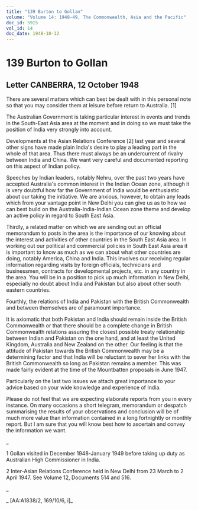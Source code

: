 ```yaml
---
title: "139 Burton to Gollan"
volume: "Volume 14: 1948-49, The Commonwealth, Asia and the Pacific"
doc_id: 5915
vol_id: 14
doc_date: 1948-10-12
---
```


# 139 Burton to Gollan

## Letter CANBERRA, 12 October 1948

There are several matters which can best be dealt with in this personal note so that you may consider them at leisure before return to Australia. [1]

The Australian Government is taking particular interest in events and trends in the South-East Asia area at the moment and in doing so we must take the position of India very strongly into account.

Developments at the Asian Relations Conference [2] last year and several other signs have made plain India's desire to play a leading part in the whole of that area. Thus there must always be an undercurrent of rivalry between India and China. We want very careful and documented reporting on this aspect of Indian policy.

Speeches by Indian leaders, notably Nehru, over the past two years have accepted Australia's common interest in the Indian Ocean zone, although it is very doubtful how far the Government of India would be enthusiastic about our taking the initiative. We are anxious, however, to obtain any leads which from your vantage point in New Delhi you can give us as to how we can best build on the Australia-India-Indian Ocean zone theme and develop an active policy in regard to South East Asia.

Thirdly, a related matter on which we are sending out an official memorandum to posts in the area is the importance of our knowing about the interest and activities of other countries in the South East Asia area. In working out our political and commercial policies in South East Asia area it is important to know as much as we can about what other countries are doing, notably America, China and India. This involves our receiving regular information regarding visits by foreign officials, technicians and businessmen, contracts for developmental projects, etc. in any country in the area. You will be in a position to pick up much information in New Delhi, especially no doubt about India and Pakistan but also about other south eastern countries.

Fourthly, the relations of India and Pakistan with the British Commonwealth and between themselves are of paramount importance.

It is axiomatic that both Pakistan and India should remain inside the British Commonwealth or that there should be a complete change in British Commonwealth relations assuring the closest possible treaty relationship between Indian and Pakistan on the one hand, and at least the United Kingdom, Australia and New Zealand on the other. Our feeling is that the attitude of Pakistan towards the British Commonwealth may be a determining factor and that India will be reluctant to sever her links with the British Commonwealth so long as Pakistan remains a member. This was made fairly evident at the time of the Mountbatten proposals in June 1947.

Particularly on the last two issues we attach great importance to your advice based on your wide knowledge and experience of India.

Please do not feel that we are expecting elaborate reports from you in every instance. On many occasions a short telegram, memorandum or despatch summarising the results of your observations and conclusion will be of much more value than information contained in a long fortnightly or monthly report. But I am sure that you will know best how to ascertain and convey the information we want.

_

1 Gollan visited in December 1948-January 1949 before taking up duty as Australian High Commissioner in India.

2 Inter-Asian Relations Conference held in New Delhi from 23 March to 2 April 1947. See Volume 12, Documents 514 and 516.

_

_ [AA:A1838/2, 169/10/6, i]_
